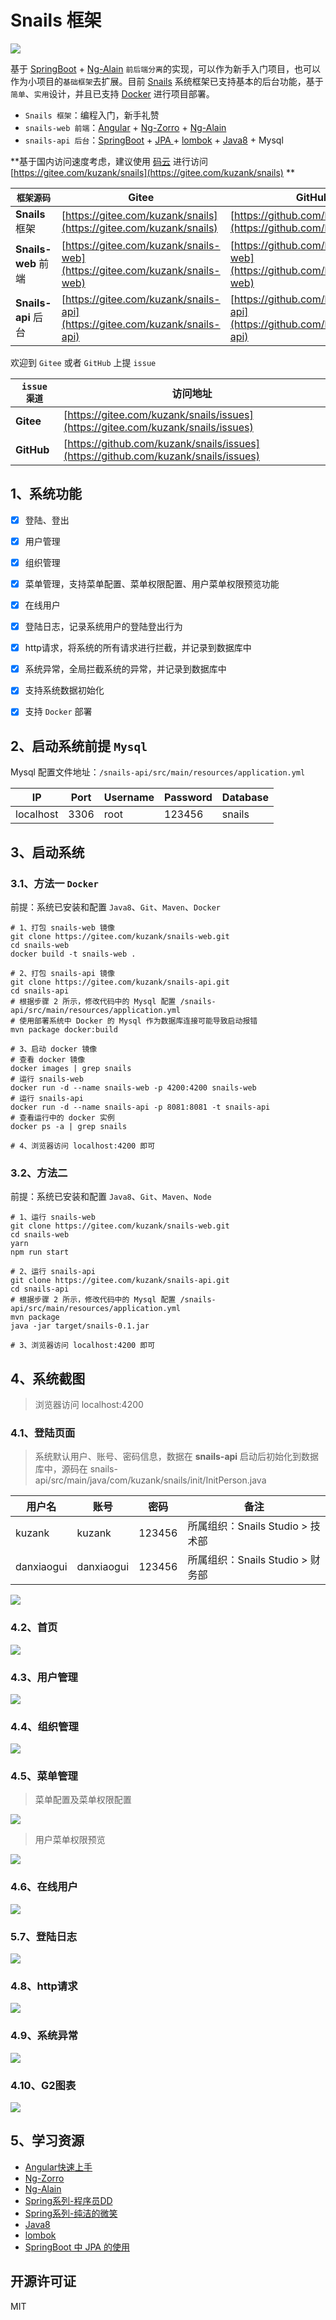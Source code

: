 # Snails 框架
![](https://gitee.com/kuzank/Resource/raw/master/Snails/picture/b_dashboard.jpg)

基于 [SpringBoot](https://spring.io/projects/spring-boot) + [Ng-Alain](https://ng-alain.com/) `前后端分离`的实现，可以作为新手入门项目，也可以作为小项目的`基础框架`去扩展。目前 [Snails](https://zhuanlan.zhihu.com/p/103187754) 系统框架已支持基本的后台功能，基于`简单`、`实用`设计，并且已支持 [Docker](https://www.docker.com/) 进行项目部署。

- `Snails 框架`：编程入门，新手礼赞
- `snails-web 前端`：[Angular](https://angular.cn/) + [Ng-Zorro](https://ng.ant.design/docs/introduce/zh) + [Ng-Alain](https://ng-alain.com)
- `snails-api 后台`：[SpringBoot](https://spring.io/projects/spring-boot) + [JPA ](https://spring.io/guides/gs/accessing-data-jpa/)+ [lombok](https://projectlombok.org/) + [Java8](https://zhuanlan.zhihu.com/java8) + Mysql

**基于国内访问速度考虑，建议使用 [码云](https://gitee.com/kuzank/snails) 进行访问 [https://gitee.com/kuzank/snails](https://gitee.com/kuzank/snails) **

|      `框架源码`     | Gitee                                                        | GitHub                                                       |
| -------------------- | ------------------------------------------------------------ | ------------------------------------------------------------ |
| **Snails** 框架      | [https://gitee.com/kuzank/snails](https://gitee.com/kuzank/snails) | [https://github.com/kuzank/snails](https://github.com/kuzank/snails) |
| **Snails-web** 前端  | [https://gitee.com/kuzank/snails-web](https://gitee.com/kuzank/snails-web) | [https://github.com/kuzank/snails-web](https://github.com/kuzank/snails-web) |
| **Snails-api**  后台 | [https://gitee.com/kuzank/snails-api](https://gitee.com/kuzank/snails-api) | [https://github.com/kuzank/snails-api](https://github.com/kuzank/snails-api) |

欢迎到 `Gitee` 或者 `GitHub` 上提 `issue`

| `issue 渠道` | 访问地址                                                     |
| ------------ | ------------------------------------------------------------ |
| **Gitee**    | [https://gitee.com/kuzank/snails/issues](https://gitee.com/kuzank/snails/issues) |
| **GitHub**   | [https://github.com/kuzank/snails/issues](https://github.com/kuzank/snails/issues) |


## 1、系统功能

* [x]  登陆、登出
* [x]  用户管理
* [x]  组织管理
* [x]  菜单管理，支持菜单配置、菜单权限配置、用户菜单权限预览功能
* [x]  在线用户
* [x]  登陆日志，记录系统用户的登陆登出行为
* [x]  http请求，将系统的所有请求进行拦截，并记录到数据库中
* [x]  系统异常，全局拦截系统的异常，并记录到数据库中
* [x]  支持系统数据初始化
* [x]  支持 `Docker` 部署



## 2、启动系统前提 `Mysql`

Mysql 配置文件地址：`/snails-api/src/main/resources/application.yml`

| IP        | Port | Username | Password | Database |
| --------- | ---- | -------- | -------- | -------- |
| localhost | 3306 | root     | 123456   | snails   |



## 3、启动系统 

### 3.1、方法一 `Docker`

前提：系统已安装和配置 `Java8`、`Git`、`Maven`、`Docker`

```shell
# 1、打包 snails-web 镜像
git clone https://gitee.com/kuzank/snails-web.git
cd snails-web
docker build -t snails-web .

# 2、打包 snails-api 镜像
git clone https://gitee.com/kuzank/snails-api.git
cd snails-api
# 根据步骤 2 所示，修改代码中的 Mysql 配置 /snails-api/src/main/resources/application.yml
# 使用部署系统中 Docker 的 Mysql 作为数据库连接可能导致启动报错
mvn package docker:build

# 3、启动 docker 镜像
# 查看 docker 镜像
docker images | grep snails
# 运行 snails-web
docker run -d --name snails-web -p 4200:4200 snails-web
# 运行 snails-api
docker run -d --name snails-api -p 8081:8081 -t snails-api
# 查看运行中的 docker 实例
docker ps -a | grep snails

# 4、浏览器访问 localhost:4200 即可
```
### 3.2、方法二

前提：系统已安装和配置 `Java8`、`Git`、`Maven`、`Node`

```shell
# 1、运行 snails-web
git clone https://gitee.com/kuzank/snails-web.git
cd snails-web
yarn
npm run start

# 2、运行 snails-api
git clone https://gitee.com/kuzank/snails-api.git
cd snails-api
# 根据步骤 2 所示，修改代码中的 Mysql 配置 /snails-api/src/main/resources/application.yml
mvn package
java -jar target/snails-0.1.jar

# 3、浏览器访问 localhost:4200 即可
```



## 4、系统截图 
> 浏览器访问 localhost:4200

### 4.1、登陆页面

>  系统默认用户、账号、密码信息，数据在 **snails-api** 启动后初始化到数据库中，源码在 snails-api/src/main/java/com/kuzank/snails/init/InitPerson.java

| 用户名     | 账号       | 密码   | 备注                             |
| ---------- | ---------- | ------ | -------------------------------- |
| kuzank     | kuzank     | 123456 | 所属组织：Snails Studio > 技术部 |
| danxiaogui | danxiaogui | 123456 | 所属组织：Snails Studio > 财务部 |

![](https://gitee.com/kuzank/Resource/raw/master/Snails/picture/a_login.jpg)

### 4.2、首页
![](https://gitee.com/kuzank/Resource/raw/master/Snails/picture/b_dashboard.jpg)

### 4.3、用户管理
![](https://gitee.com/kuzank/Resource/raw/master/Snails/picture/c_userManage.jpg)

### 4.4、组织管理
![](https://gitee.com/kuzank/Resource/raw/master/Snails/picture/d_orgunitManage.jpg)

### 4.5、菜单管理
> 菜单配置及菜单权限配置

![](https://gitee.com/kuzank/Resource/raw/master/Snails/picture/e_menuManage.jpg)

> 用户菜单权限预览

![](https://gitee.com/kuzank/Resource/raw/master/Snails/picture/f_menuPermissionPreview.jpg)

### 4.6、在线用户
![](https://gitee.com/kuzank/Resource/raw/master/Snails/picture/g_onlineUser.jpg)

### 5.7、登陆日志
![](https://gitee.com/kuzank/Resource/raw/master/Snails/picture/h_loginLog.jpg)

### 4.8、http请求
![](https://gitee.com/kuzank/Resource/raw/master/Snails/picture/i_httpRequest.jpg)

### 4.9、系统异常
![](https://gitee.com/kuzank/Resource/raw/master/Snails/picture/j_systemException.jpg)

### 4.10、G2图表
![](https://gitee.com/kuzank/Resource/raw/master/Snails/picture/k_g2Custom.jpg)


## 5、学习资源

- [Angular快速上手](https://angular.cn/guide/quickstart)
- [Ng-Zorro](https://ng.ant.design/docs/introduce/zh)
- [Ng-Alain](https://ng-alain.com/)
- [Spring系列-程序员DD](http://blog.didispace.com/)
- [Spring系列-纯洁的微笑](http://www.ityouknow.com/spring-boot.html)
- [Java8](https://zhuanlan.zhihu.com/java8)
- [lombok](https://www.jianshu.com/p/365ea41b3573)
- [SpringBoot 中 JPA 的使用](https://www.jianshu.com/p/c14640b63653)


## 开源许可证
MIT
